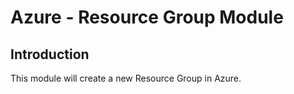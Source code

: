 # Azure - Resource Group Module

## Introduction

This module will create a new Resource Group in Azure.